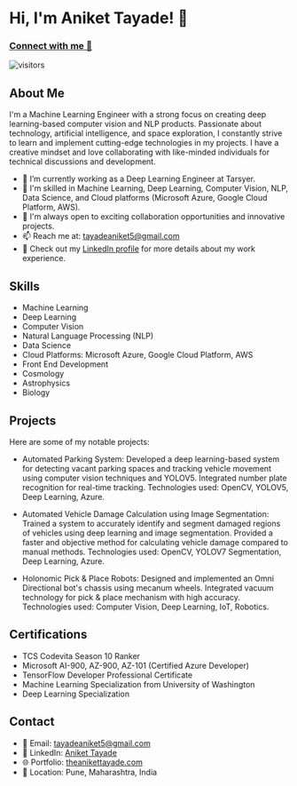 # Hi, I'm Aniket Tayade! 👋
### [Connect with me 💬](https://theanikettayade.tech) 
![visitors](https://visitor-badge.laobi.icu/badge?page_id=TheAniketTayade.TheAniketTayade)


## About Me

I'm a Machine Learning Engineer with a strong focus on creating deep learning-based computer vision and NLP products. Passionate about technology, artificial intelligence, and space exploration, I constantly strive to learn and implement cutting-edge technologies in my projects. I have a creative mindset and love collaborating with like-minded individuals for technical discussions and development.

- 🔭 I’m currently working as a Deep Learning Engineer at Tarsyer.
- 🌱 I'm skilled in Machine Learning, Deep Learning, Computer Vision, NLP, Data Science, and Cloud platforms (Microsoft Azure, Google Cloud Platform, AWS).
- 👯 I'm always open to exciting collaboration opportunities and innovative projects.
- 📫 Reach me at: tayadeaniket5@gmail.com
- 💼 Check out my [LinkedIn profile](https://www.linkedin.com/in/aniket-tayade) for more details about my work experience.

## Skills

- Machine Learning
- Deep Learning
- Computer Vision
- Natural Language Processing (NLP)
- Data Science
- Cloud Platforms: Microsoft Azure, Google Cloud Platform, AWS
- Front End Development
- Cosmology
- Astrophysics
- Biology

## Projects

Here are some of my notable projects:

- Automated Parking System: Developed a deep learning-based system for detecting vacant parking spaces and tracking vehicle movement using computer vision techniques and YOLOV5. Integrated number plate recognition for real-time tracking. Technologies used: OpenCV, YOLOV5, Deep Learning, Azure.

- Automated Vehicle Damage Calculation using Image Segmentation: Trained a system to accurately identify and segment damaged regions of vehicles using deep learning and image segmentation. Provided a faster and objective method for calculating vehicle damage compared to manual methods. Technologies used: OpenCV, YOLOV7 Segmentation, Deep Learning, Azure.

- Holonomic Pick & Place Robots: Designed and implemented an Omni Directional bot's chassis using mecanum wheels. Integrated vacuum technology for pick & place mechanism with high accuracy. Technologies used: Computer Vision, Deep Learning, IoT, Robotics.

## Certifications

- TCS Codevita Season 10 Ranker
- Microsoft AI-900, AZ-900, AZ-101 (Certified Azure Developer)
- TensorFlow Developer Professional Certificate
- Machine Learning Specialization from University of Washington 
- Deep Learning Specialization 

## Contact

- 📧 Email: tayadeaniket5@gmail.com
- 💼 LinkedIn: [Aniket Tayade](https://www.linkedin.com/in/aniket-tayade)
- 🌐 Portfolio: [theanikettayade.com](https://theanikettayade.com)
- 📍 Location: Pune, Maharashtra, India
